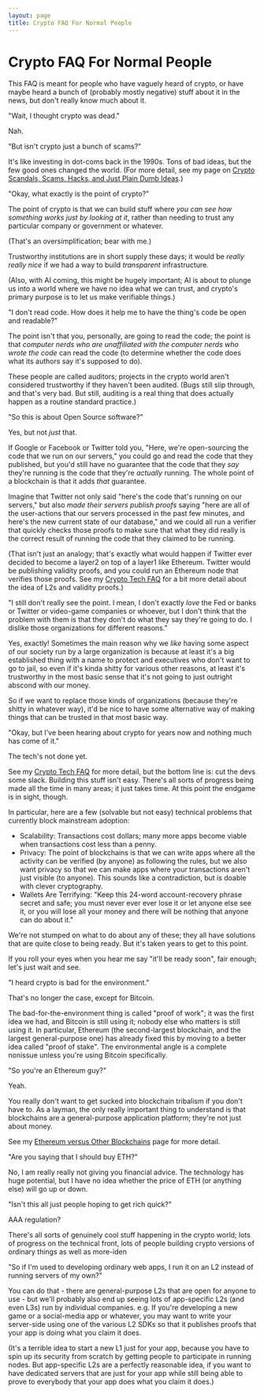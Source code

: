 ```yaml
---
layout: page
title: Crypto FAQ For Normal People
---
```

# Crypto FAQ For Normal People

This FAQ is meant for people who have vaguely heard of crypto, or have maybe heard a bunch of (probably mostly negative) stuff about it in the news, but don't really know much about it.


"Wait, I thought crypto was dead."

Nah.


"But isn't crypto just a bunch of scams?"

It's like investing in dot-coms back in the 1990s. Tons of bad ideas, but the few good ones changed the world. (For more detail, see my page on [Crypto Scandals, Scams, Hacks, and Just Plain Dumb Ideas](/pages/crypto-scandals/).)


"Okay, what exactly is the point of crypto?"

The point of crypto is that we can build stuff where *you can see how something works just by looking at it*, rather than needing to trust any particular company or government or whatever.

(That's an oversimplification; bear with me.)

Trustworthy institutions are in short supply these days; it would be *really really nice* if we had a way to build *transparent* infrastructure.

(Also, with AI coming, this might be hugely important; AI is about to plunge us into a world where we have no idea what we can trust, and crypto's primary purpose is to let us make verifiable things.)


"I don't read code. How does it help me to have the thing's code be open and readable?"

The point isn't that you, personally, are going to read the code; the point is that *computer nerds who are unaffiliated with the computer nerds who wrote the code* can read the code (to determine whether the code does what its authors say it's supposed to do).

These people are called auditors; projects in the crypto world aren't considered trustworthy if they haven't been audited. (Bugs still slip through, and that's very bad. But still, auditing is a real thing that does actually happen as a routine standard practice.)


"So this is about Open Source software?"

Yes, but not *just* that.

If Google or Facebook or Twitter told you, "Here, we're open-sourcing the code that we run on our servers," you could go and read the code that they published, but you'd still have no guarantee that the code that they *say* they're running is the code that they're *actually* running. The whole point of a blockchain is that it adds *that* guarantee.

Imagine that Twitter not only said "here's the code that's running on our servers," but also *made their servers publish proofs* saying "here are all of the user-actions that our servers processed in the past few minutes, and here's the new current state of our database," and we could all run a verifier that quickly checks those proofs to make sure that what they did really is the correct result of running the code that they claimed to be running.

(That isn't just an analogy; that's exactly what would happen if Twitter ever decided to become a layer2 on top of a layer1 like Ethereum. Twitter would be publishing validity proofs, and you could run an Ethereum node that verifies those proofs. See my [Crypto Tech FAQ](/pages/crypto-tech/) for a bit more detail about the idea of L2s and validity proofs.)


"I still don't really see the point. I mean, I don't exactly *love* the Fed or banks or Twitter or video-game companies or whoever, but I don't think that the problem with them is that they don't do what they say they're going to do. I dislike those organizations for different reasons."

Yes, exactly! Sometimes the main reason why we *like* having some aspect of our society run by a large organization is because at least it's a big established thing with a name to protect and executives who don't want to go to jail, so even if it's kinda shitty for various other reasons, at least it's trustworthy in the most basic sense that it's not going to just outright abscond with our money.

So if we want to replace those kinds of organizations (because they're shitty in whatever way), it'd be nice to have some alternative way of making things that can be trusted in that most basic way.


"Okay, but I've been hearing about crypto for years now and nothing much has come of it."

The tech's not done yet.

See my [Crypto Tech FAQ](/pages/crypto-tech/) for more detail, but the bottom line is: cut the devs some slack. Building this stuff isn't easy. There's all sorts of progress being made all the time in many areas; it just takes time. At this point the endgame is in sight, though.

In particular, here are a few (solvable but not easy) technical problems that currently block mainstream adoption:
  - Scalability: Transactions cost dollars; many more apps become viable when transactions cost less than a penny.
  - Privacy: The point of blockchains is that we can write apps where all the activity can be verified (by anyone) as following the rules, but we also want privacy so that we can make apps where your transactions aren't just visible (to anyone). This sounds like a contradiction, but is doable with clever cryptography.
  - Wallets Are Terrifying: "Keep this 24-word account-recovery phrase secret and safe; you must never ever ever lose it or let anyone else see it, or you will lose all your money and there will be nothing that anyone can do about it."

We're not stumped on what to do about any of these; they all have solutions that are quite close to being ready. But it's taken years to get to this point.

If you roll your eyes when you hear me say "it'll be ready soon", fair enough; let's just wait and see.


"I heard crypto is bad for the environment."

That's no longer the case, except for Bitcoin.

The bad-for-the-environment thing is called "proof of work"; it was the first idea we had, and Bitcoin is still using it; nobody else who matters is still using it. In particular, Ethereum (the second-largest blockchain, and the largest general-purpose one) has already fixed this by moving to a better idea called "proof of stake". The environmental angle is a complete nonissue unless you're using Bitcoin specifically.


"So you're an Ethereum guy?"

Yeah.

You really don't want to get sucked into blockchain tribalism if you don't have to. As a layman, the only really important thing to understand is that blockchains are a general-purpose application platform; they're not just about money.

See my [Ethereum versus Other Blockchains](/pages/ethereum-versus/) page for more detail.


"Are you saying that I should buy ETH?"

No, I am really really not giving you financial advice. The technology has huge potential, but I have no idea whether the price of ETH (or anything else) will go up or down.


"Isn't this all just people hoping to get rich quick?"

AAA regulation?





There's all sorts of genuinely cool stuff happening in the crypto world; lots of progress on the technical front, lots of people building crypto versions of ordinary things as well as more-iden




"So if I'm used to developing ordinary web apps, I run it on an L2 instead of running servers of my own?"

You can do that - there are general-purpose L2s that are open for anyone to use - but we'll probably also end up seeing lots of app-specific L2s (and even L3s) run by individual companies. e.g. If you're developing a new game or a social-media app or whatever, you may want to write your server-side using one of the various L2 SDKs so that it publishes proofs that your app is doing what you claim it does.

(It's a terrible idea to start a new L1 just for your app, because you have to spin up its security from scratch by getting people to participate in running nodes. But app-specific L2s are a perfectly reasonable idea, if you want to have dedicated servers that are just for your app while still being able to prove to everybody that your app does what you claim it does.)
